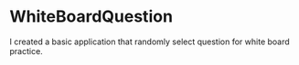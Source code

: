 # WhiteBoardQuestion
I created a basic application that randomly select question for white board practice.  
